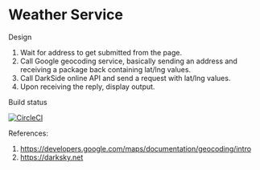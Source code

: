 # Weather Service

Design

1. Wait for address to get submitted from the page.
2. Call Google geocoding service, basically sending an address and receiving a package back containing lat/lng values.
3. Call DarkSide online API and send a request with lat/lng values.
4. Upon receiving the reply, display output.

Build status

[![CircleCI](https://circleci.com/gh/MagnusTiberius/weatherservice.svg?style=svg)](https://circleci.com/gh/MagnusTiberius/weatherservice)



References:
1. https://developers.google.com/maps/documentation/geocoding/intro
2. https://darksky.net
